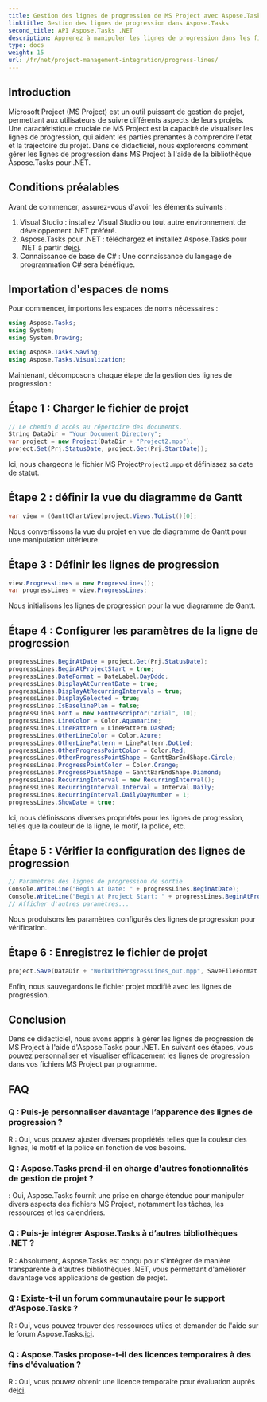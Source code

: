 ```yaml
---
title: Gestion des lignes de progression de MS Project avec Aspose.Tasks
linktitle: Gestion des lignes de progression dans Aspose.Tasks
second_title: API Aspose.Tasks .NET
description: Apprenez à manipuler les lignes de progression dans les fichiers MS Project à l'aide d'Aspose.Tasks pour .NET, améliorant ainsi la visualisation et la gestion du projet.
type: docs
weight: 15
url: /fr/net/project-management-integration/progress-lines/
---
```

## Introduction
Microsoft Project (MS Project) est un outil puissant de gestion de projet, permettant aux utilisateurs de suivre différents aspects de leurs projets. Une caractéristique cruciale de MS Project est la capacité de visualiser les lignes de progression, qui aident les parties prenantes à comprendre l'état et la trajectoire du projet. Dans ce didacticiel, nous explorerons comment gérer les lignes de progression dans MS Project à l'aide de la bibliothèque Aspose.Tasks pour .NET.
## Conditions préalables
Avant de commencer, assurez-vous d'avoir les éléments suivants :
1. Visual Studio : installez Visual Studio ou tout autre environnement de développement .NET préféré.
2.  Aspose.Tasks pour .NET : téléchargez et installez Aspose.Tasks pour .NET à partir de[ici](https://releases.aspose.com/tasks/net/).
3. Connaissance de base de C# : Une connaissance du langage de programmation C# sera bénéfique.

## Importation d'espaces de noms
Pour commencer, importons les espaces de noms nécessaires :
```csharp
using Aspose.Tasks;
using System;
using System.Drawing;

using Aspose.Tasks.Saving;
using Aspose.Tasks.Visualization;
```
Maintenant, décomposons chaque étape de la gestion des lignes de progression :
## Étape 1 : Charger le fichier de projet
```csharp
// Le chemin d'accès au répertoire des documents.
String DataDir = "Your Document Directory";
var project = new Project(DataDir + "Project2.mpp");
project.Set(Prj.StatusDate, project.Get(Prj.StartDate));
```
 Ici, nous chargeons le fichier MS Project`Project2.mpp` et définissez sa date de statut.
## Étape 2 : définir la vue du diagramme de Gantt
```csharp
var view = (GanttChartView)project.Views.ToList()[0];
```
Nous convertissons la vue du projet en vue de diagramme de Gantt pour une manipulation ultérieure.
## Étape 3 : Définir les lignes de progression
```csharp
view.ProgressLines = new ProgressLines();
var progressLines = view.ProgressLines;
```
Nous initialisons les lignes de progression pour la vue diagramme de Gantt.
## Étape 4 : Configurer les paramètres de la ligne de progression
```csharp
progressLines.BeginAtDate = project.Get(Prj.StatusDate);
progressLines.BeginAtProjectStart = true;
progressLines.DateFormat = DateLabel.DayDddd;
progressLines.DisplayAtCurrentDate = true;
progressLines.DisplayAtRecurringIntervals = true;
progressLines.DisplaySelected = true;
progressLines.IsBaselinePlan = false;
progressLines.Font = new FontDescriptor("Arial", 10);
progressLines.LineColor = Color.Aquamarine;
progressLines.LinePattern = LinePattern.Dashed;
progressLines.OtherLineColor = Color.Azure;
progressLines.OtherLinePattern = LinePattern.Dotted;
progressLines.OtherProgressPointColor = Color.Red;
progressLines.OtherProgressPointShape = GanttBarEndShape.Circle;
progressLines.ProgressPointColor = Color.Orange;
progressLines.ProgressPointShape = GanttBarEndShape.Diamond;
progressLines.RecurringInterval = new RecurringInterval();
progressLines.RecurringInterval.Interval = Interval.Daily;
progressLines.RecurringInterval.DailyDayNumber = 1;
progressLines.ShowDate = true;
```
Ici, nous définissons diverses propriétés pour les lignes de progression, telles que la couleur de la ligne, le motif, la police, etc.
## Étape 5 : Vérifier la configuration des lignes de progression
```csharp
// Paramètres des lignes de progression de sortie
Console.WriteLine("Begin At Date: " + progressLines.BeginAtDate);
Console.WriteLine("Begin At Project Start: " + progressLines.BeginAtProjectStart);
// Afficher d'autres paramètres...
```
Nous produisons les paramètres configurés des lignes de progression pour vérification.
## Étape 6 : Enregistrez le fichier de projet
```csharp
project.Save(DataDir + "WorkWithProgressLines_out.mpp", SaveFileFormat.Mpp);
```
Enfin, nous sauvegardons le fichier projet modifié avec les lignes de progression.

## Conclusion
Dans ce didacticiel, nous avons appris à gérer les lignes de progression de MS Project à l'aide d'Aspose.Tasks pour .NET. En suivant ces étapes, vous pouvez personnaliser et visualiser efficacement les lignes de progression dans vos fichiers MS Project par programme.
## FAQ
### Q : Puis-je personnaliser davantage l’apparence des lignes de progression ?
R : Oui, vous pouvez ajuster diverses propriétés telles que la couleur des lignes, le motif et la police en fonction de vos besoins.
### Q : Aspose.Tasks prend-il en charge d'autres fonctionnalités de gestion de projet ?
: Oui, Aspose.Tasks fournit une prise en charge étendue pour manipuler divers aspects des fichiers MS Project, notamment les tâches, les ressources et les calendriers.
### Q : Puis-je intégrer Aspose.Tasks à d’autres bibliothèques .NET ?
R : Absolument, Aspose.Tasks est conçu pour s'intégrer de manière transparente à d'autres bibliothèques .NET, vous permettant d'améliorer davantage vos applications de gestion de projet.
### Q : Existe-t-il un forum communautaire pour le support d'Aspose.Tasks ?
 R : Oui, vous pouvez trouver des ressources utiles et demander de l'aide sur le forum Aspose.Tasks.[ici](https://forum.aspose.com/c/tasks/15).
### Q : Aspose.Tasks propose-t-il des licences temporaires à des fins d'évaluation ?
 R : Oui, vous pouvez obtenir une licence temporaire pour évaluation auprès de[ici](https://purchase.aspose.com/temporary-license/).